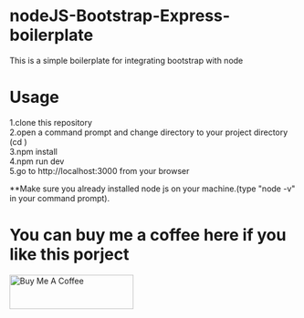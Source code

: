 # nodeJS-Bootstrap-Express-boilerplate
This is a simple boilerplate for integrating bootstrap with node 


# Usage

  1.clone this repository<br/>
  2.open a command prompt and change directory to your project directory (cd <your project directory>)<br/>
  3.npm install<br/>
  4.npm run dev<br/>
  5.go to http://localhost:3000 from your browser<br/>
  
**Make sure you already installed node js on your machine.(type "node -v" in your command prompt).
  
# You can buy me a coffee here if you like this porject
  
  <a href="https://www.buymeacoffee.com/themaruf" target="_blank"
    ><img
      src="https://cdn.buymeacoffee.com/buttons/v2/default-yellow.png"
      alt="Buy Me A Coffee"
      style="height: 60px !important; width: 217px !important"
  /></a>
